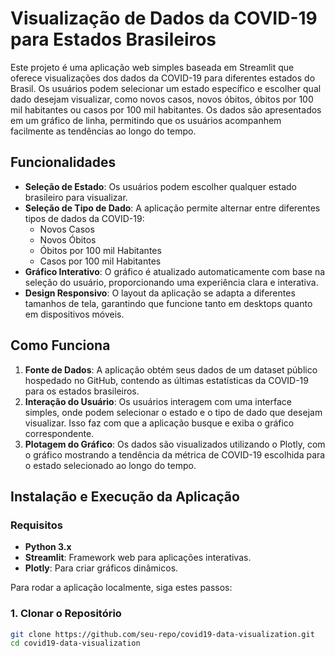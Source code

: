 # Visualização de Dados da COVID-19 para Estados Brasileiros

Este projeto é uma aplicação web simples baseada em Streamlit que oferece visualizações dos dados da COVID-19 para diferentes estados do Brasil. Os usuários podem selecionar um estado específico e escolher qual dado desejam visualizar, como novos casos, novos óbitos, óbitos por 100 mil habitantes ou casos por 100 mil habitantes. Os dados são apresentados em um gráfico de linha, permitindo que os usuários acompanhem facilmente as tendências ao longo do tempo.

## Funcionalidades

- **Seleção de Estado**: Os usuários podem escolher qualquer estado brasileiro para visualizar.
- **Seleção de Tipo de Dado**: A aplicação permite alternar entre diferentes tipos de dados da COVID-19:
  - Novos Casos
  - Novos Óbitos
  - Óbitos por 100 mil Habitantes
  - Casos por 100 mil Habitantes
- **Gráfico Interativo**: O gráfico é atualizado automaticamente com base na seleção do usuário, proporcionando uma experiência clara e interativa.
- **Design Responsivo**: O layout da aplicação se adapta a diferentes tamanhos de tela, garantindo que funcione tanto em desktops quanto em dispositivos móveis.

## Como Funciona

1. **Fonte de Dados**: A aplicação obtém seus dados de um dataset público hospedado no GitHub, contendo as últimas estatísticas da COVID-19 para os estados brasileiros.
2. **Interação do Usuário**: Os usuários interagem com uma interface simples, onde podem selecionar o estado e o tipo de dado que desejam visualizar. Isso faz com que a aplicação busque e exiba o gráfico correspondente.
3. **Plotagem do Gráfico**: Os dados são visualizados utilizando o Plotly, com o gráfico mostrando a tendência da métrica de COVID-19 escolhida para o estado selecionado ao longo do tempo.

## Instalação e Execução da Aplicação

### Requisitos

- **Python 3.x**
- **Streamlit**: Framework web para aplicações interativas.
- **Plotly**: Para criar gráficos dinâmicos.

Para rodar a aplicação localmente, siga estes passos:

### 1. Clonar o Repositório

```bash
git clone https://github.com/seu-repo/covid19-data-visualization.git
cd covid19-data-visualization
```
